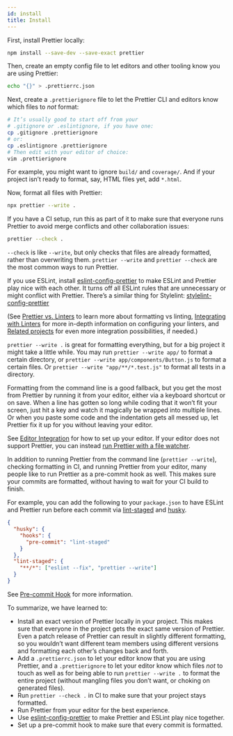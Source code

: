 ```yaml
---
id: install
title: Install
---
```


First, install Prettier locally:

```sh
npm install --save-dev --save-exact prettier
```

Then, create an empty config file to let editors and other tooling know you are using Prettier:

```sh
echo "{}" > .prettierrc.json
```

Next, create a `.prettierignore` file to let the Prettier CLI and editors know which files to _not_ format:

```sh
# It’s usually good to start off from your
# .gitignore or .eslintignore, if you have one:
cp .gitignore .prettierignore
# or:
cp .eslintignore .prettierignore
# Then edit with your editor of choice:
vim .prettierignore
```

For example, you might want to ignore `build/` and `coverage/`. And if your project isn’t ready to format, say, HTML files yet, add `*.html`.

Now, format all files with Prettier:

```sh
npx prettier --write .
```

If you have a CI setup, run this as part of it to make sure that everyone runs Prettier to avoid merge conflicts and other collaboration issues:

```sh
prettier --check .
```

`--check` is like `--write`, but only checks that files are already formatted, rather than overwriting them. `prettier --write` and `prettier --check` are the most common ways to run Prettier.

If you use ESLint, install [eslint-config-prettier](https://github.com/prettier/eslint-config-prettier#installation) to make ESLint and Prettier play nice with each other. It turns off all ESLint rules that are unnecessary or might conflict with Prettier. There’s a similar thing for Stylelint: [stylelint-config-prettier](https://github.com/prettier/stylelint-config-prettier)

(See [Prettier vs. Linters](comparison.md) to learn more about formatting vs linting, [Integrating with Linters](integrating-with-linters.md) for more in-depth information on configuring your linters, and [Related projects](related-projects.md) for even more integration possibilities, if needed.)

`prettier --write .` is great for formatting everything, but for a big project it might take a little while. You may run `prettier --write app/` to format a certain directory, or `prettier --write app/components/Button.js` to format a certain files. Or `prettier --write "app/**/*.test.js"` to format all tests in a directory.

Formatting from the command line is a good fallback, but you get the most from Prettier by running it from your editor, either via a keyboard shortcut or on save. When a line has gotten so long while coding that it won’t fit your screen, just hit a key and watch it magically be wrapped into multiple lines. Or when you paste some code and the indentation gets all messed up, let Prettier fix it up for you without leaving your editor.

See [Editor Integration](editors.md) for how to set up your editor. If your editor does not support Prettier, you can instead [run Prettier with a file watcher](watching-files.md).

In addition to running Prettier from the command line (`prettier --write`), checking formatting in CI, and running Prettier from your editor, many people like to run Prettier as a pre-commit hook as well. This makes sure your commits are formatted, without having to wait for your CI build to finish.

For example, you can add the following to your `package.json` to have ESLint and Prettier run before each commit via [lint-staged](https://github.com/okonet/lint-staged) and [husky](https://github.com/typicode/husky).

```json
{
  "husky": {
    "hooks": {
      "pre-commit": "lint-staged"
    }
  },
  "lint-staged": {
    "**/*": ["eslint --fix", "prettier --write"]
  }
}
```

See [Pre-commit Hook](precommit.md) for more information.

To summarize, we have learned to:

- Install an exact version of Prettier locally in your project. This makes sure that everyone in the project gets the exact same version of Prettier. Even a patch release of Prettier can result in slightly different formatting, so you wouldn’t want different team members using different versions and formatting each other’s changes back and forth.
- Add a `.prettierrc.json` to let your editor know that you are using Prettier, and a `.prettierignore` to let your editor know which files _not_ to touch as well as for being able to run `prettier --write .` to format the entire project (without mangling files you don’t want, or choking on generated files).
- Run `prettier --check .` in CI to make sure that your project stays formatted.
- Run Prettier from your editor for the best experience.
- Use [eslint-config-prettier](https://github.com/prettier/eslint-config-prettier) to make Prettier and ESLint play nice together.
- Set up a pre-commit hook to make sure that every commit is formatted.
